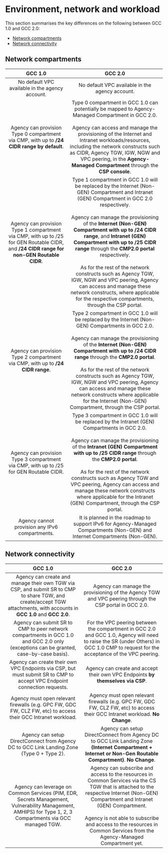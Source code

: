 # Environment, network and workload

This section summarises the key differences on the following between GCC 1.0 and GCC 2.0:

- [Network compartments](#network-compartments)
- [Network connectivity](#network-connectivity)


## Network compartments

| GCC 1.0 | GCC 2.0 |
| :-------------: |:-------------:|
| No default VPC available in the agency account.| No default VPC available in the agency account. |
| Agency can provision Type 0 compartment via CMP, with up to **/24 CIDR range by default**. |Type 0 compartment in GCC 1.0 can potentially be mapped to Agency-Managed Compartment in GCC 2.0.<br><br>Agency can access and manage the provisioning of the Internet and Intranet workloads/resources, including the network constructs such as CIDR, Agency TGW, IGW, NGW and VPC peering, in the **Agency-Managed Compartment** through the **CSP console**. |
| Agency can provision Type 1 compartment via CMP, with up to /25 for GEN Routable CIDR, and **/24 CIDR range for non-GEN Routable CIDR**.|Type 1 compartment in GCC 1.0 will be replaced by the Internet (Non-GEN) Compartment and Intranet (GEN) Compartment in GCC 2.0 respectively.<br><br>Agency can manage the provisioning of the **Internet (Non-GEN) Compartment with up to /24 CIDR range**, and **Intranet (GEN) Compartment with up to /25 CIDR range** through the **CMP2.0 portal** respectively.<br><br>As for the rest of the network constructs such as Agency TGW, IGW, NGW and VPC peering, Agency can access and manage these network constructs, where applicable for the respective compartments, through the CSP portal. |
| Agency can provision Type 2 compartment via CMP, with up to **/24 CIDR range**.|Type 2 compartment in GCC 1.0 will be replaced by the Internet (Non-GEN) Compartments in GCC 2.0. <br><br>Agency can manage the provisioning of the **Internet (Non-GEN) Compartment with up to /24 CIDR range** through the **CMP2.0 portal**.<br><br>As for the rest of the network constructs such as Agency TGW, IGW, NGW and VPC peering, Agency can access and manage these network constructs where applicable for the Internet (Non-GEN) Compartment, through the CSP portal. |
| Agency can provision Type 3 compartment via CMP, with up to /25 for GEN Routable CIDR.| Type 3 compartment in GCC 1.0 will be replaced by the Intranet (GEN) Compartments in GCC 2.0. <br><br>Agency can manage the provisioning of the **Intranet (GEN) Compartment with up to /25 CIDR range** through the **CMP2.0 portal**.<br><br>As for the rest of the network constructs such as Agency TGW and VPC peering, Agency can access and manage these network constructs where applicable for the Intranet (GEN) Compartment, through the CSP portal.|
| Agency cannot provision any IPv6 compartments.| It is planned in the roadmap to support IPv6 for Agency-Managed Compartments (Non-GEN) and Internet Compartments (Non-GEN).|

## Network connectivity

| GCC 1.0 | GCC 2.0 |
| :-------------: |:-------------:|
|Agency can create and manage their own TGW via CSP, and submit SR to CMP to share TGW, and create/accept TGW attachments, with accounts in **GCC 1.0** and **GCC 2.0**.| Agency can manage the provisioning of the Agency TGW and VPC peering through the CSP portal in GCC 2.0.|
|Agency can submit SR to CMP to peer network compartments in GCC 1.0 and GCC 2.0 only (exceptions can be granted, case-by-case basis).|For the VPC peering between the compartment in GCC 2.0 and GCC 1.0, Agency will need to raise the SR (under Others) in GCC 1.0 CMP to request for the acceptance of the VPC peering.|
|Agency can create their own VPC Endpoints via CSP, but must submit SR to CMP to accept VPC Endpoint connection requests.|Agency can create and accept their own VPC Endpoints **by themselves via CSP**.|
|Agency must open relevant firewalls (e.g. GPC FW, GDC FW, CLZ FW, etc) to access their GCC Intranet workload.|Agency must open relevant firewalls (e.g. GPC FW, GDC FW, CLZ FW, etc) to access their GCC Intranet workload. **No Change**.|
|Agency can setup DirectConnect from Agency DC to GCC Link Landing Zone (Type 0 + Type 2).|Agency can setup DirectConnect from Agency DC to GCC Link Landing Zone **(Internet Compartment + Internet or Non-Gen Routable Compartment)**. **No Change**.|
|Agency can leverage on Common Services (PIM, EDR, Secrets Management, Vulnerability Management, AMHIPS) for Type 1, 2, 3 Compartments via GCC managed TGW.|Agency can subscribe and access to the resources in Common Services via the CS TGW that is attached to the respective Internet (Non-GEN) Compartment and Intranet (GEN) Compartment.<br><br>Agency is not able to subscribe and access to the resources in Common Services from the Agency-Managed Compartment yet. |
